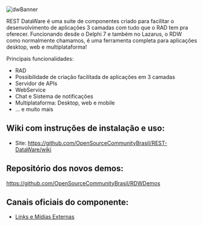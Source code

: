 ![dwBanner](https://github.com/mobius1qwe/REST-DataWare/blob/master/CORE/Images/RDW_Banner_Alpha.png)

REST DataWare é uma suite de componentes criado para facilitar o desenvolvimento de aplicações 3 camadas com tudo que o RAD tem pra oferecer.
Funcionando desde o Delphi 7 e também no Lazarus, o RDW como normalmente chamamos, é uma ferramenta completa para aplicações desktop, web e multiplataforma!

Principais funcionalidades:
* RAD
* Possibilidade de criação facilitada de aplicações em 3 camadas
* Servidor de APIs
* WebService
* Chat e Sistema de notificações
* Multiplataforma: Desktop, web e mobile
* ... e muito mais

## Wiki com instruções de instalação e uso:
* Site: https://github.com/OpenSourceCommunityBrasil/REST-DataWare/wiki

## Repositório dos novos demos:
https://github.com/OpenSourceCommunityBrasil/RDWDemos

## Canais oficiais do componente:
* [Links e Mídias Externas](https://github.com/mobius1qwe/REST-DataWare/wiki/Links-e-M%C3%ADdias-Externas)
